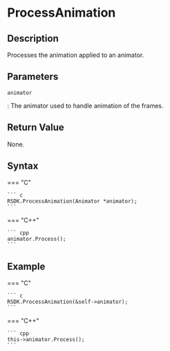 # ProcessAnimation

## Description
Processes the animation applied to an animator.

## Parameters
`animator`

:   The animator used to handle animation of the frames.

## Return Value
None.

## Syntax
=== "C"

	``` c
	RSDK.ProcessAnimation(Animator *animator);
	```

=== "C++"

	``` cpp
	animator.Process();
	```

## Example
=== "C"

	``` c
	RSDK.ProcessAnimation(&self->animator);
	```

=== "C++"

	``` cpp
	this->animator.Process();
	```
